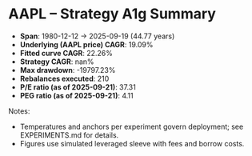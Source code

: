 # AAPL – Strategy A1g Summary

- **Span**: 1980-12-12 → 2025-09-19 (44.77 years)
- **Underlying (AAPL price) CAGR**: 19.09%
- **Fitted curve CAGR**: 22.26%
- **Strategy CAGR**: nan%
- **Max drawdown**: -19797.23%
- **Rebalances executed**: 210
- **P/E ratio (as of 2025-09-21)**: 37.31
- **PEG ratio (as of 2025-09-21)**: 4.11

Notes:

- Temperatures and anchors per experiment govern deployment; see EXPERIMENTS.md for details.
- Figures use simulated leveraged sleeve with fees and borrow costs.

